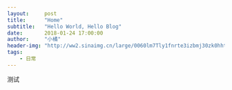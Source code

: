 ```yaml
---
layout:     post
title:      "Home"
subtitle:   "Hello World, Hello Blog"
date:       2018-01-24 17:00:00
author:     "小橘"
header-img: "http://ww2.sinaimg.cn/large/0060lm7Tly1fnrte3izbmj30zk0hht9p.jpg"
tags:
    - 日常
---
```


测试
